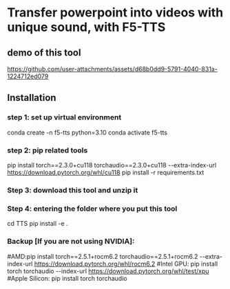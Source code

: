 #  Transfer powerpoint into videos with unique sound, with F5-TTS
## demo of this tool
https://github.com/user-attachments/assets/d68b0dd9-5791-4040-831a-1224712ed079

## Installation
### step 1: set up virtual environment
conda create -n f5-tts python=3.10
conda activate f5-tts

### step 2: pip related tools
pip install torch==2.3.0+cu118 torchaudio==2.3.0+cu118 --extra-index-url https://download.pytorch.org/whl/cu118
pip install -r requirements.txt

### Step 3: download this tool and unzip it

### Step 4: entering the folder where you put this tool
cd TTS
pip install -e .

### Backup [If you are not using NVIDIA]:
#AMD:pip install torch==2.5.1+rocm6.2 torchaudio==2.5.1+rocm6.2 --extra-index-url https://download.pytorch.org/whl/rocm6.2
#Intel GPU: pip install torch torchaudio --index-url https://download.pytorch.org/whl/test/xpu
#Apple Silicon: pip install torch torchaudio


